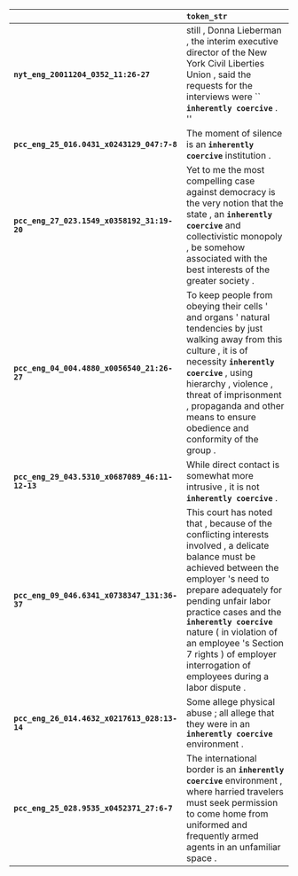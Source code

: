 |                                                | `token_str`                                                                                                                                                                                                                                                                                                                                                             |
|:-----------------------------------------------|:------------------------------------------------------------------------------------------------------------------------------------------------------------------------------------------------------------------------------------------------------------------------------------------------------------------------------------------------------------------------|
| **`nyt_eng_20011204_0352_11:26-27`**           | still , Donna Lieberman , the interim executive director of the New York Civil Liberties Union , said the requests for the interviews were `` __`inherently coercive`__ . ''                                                                                                                                                                                            |
| **`pcc_eng_25_016.0431_x0243129_047:7-8`**     | The moment of silence is an __`inherently coercive`__ institution .                                                                                                                                                                                                                                                                                                     |
| **`pcc_eng_27_023.1549_x0358192_31:19-20`**    | Yet to me the most compelling case against democracy is the very notion that the state , an __`inherently coercive`__ and collectivistic monopoly , be somehow associated with the best interests of the greater society .                                                                                                                                              |
| **`pcc_eng_04_004.4880_x0056540_21:26-27`**    | To keep people from obeying their cells ' and organs ' natural tendencies by just walking away from this culture , it is of necessity __`inherently coercive`__ , using hierarchy , violence , threat of imprisonment , propaganda and other means to ensure obedience and conformity of the group .                                                                    |
| **`pcc_eng_29_043.5310_x0687089_46:11-12-13`** | While direct contact is somewhat more intrusive , it is not __`inherently coercive`__ .                                                                                                                                                                                                                                                                                 |
| **`pcc_eng_09_046.6341_x0738347_131:36-37`**   | This court has noted that , because of the conflicting interests involved , a delicate balance must be achieved between the employer 's need to prepare adequately for pending unfair labor practice cases and the __`inherently coercive`__ nature ( in violation of an employee 's Section 7 rights ) of employer interrogation of employees during a labor dispute . |
| **`pcc_eng_26_014.4632_x0217613_028:13-14`**   | Some allege physical abuse ; all allege that they were in an __`inherently coercive`__ environment .                                                                                                                                                                                                                                                                    |
| **`pcc_eng_25_028.9535_x0452371_27:6-7`**      | The international border is an __`inherently coercive`__ environment , where harried travelers must seek permission to come home from uniformed and frequently armed agents in an unfamiliar space .                                                                                                                                                                    |